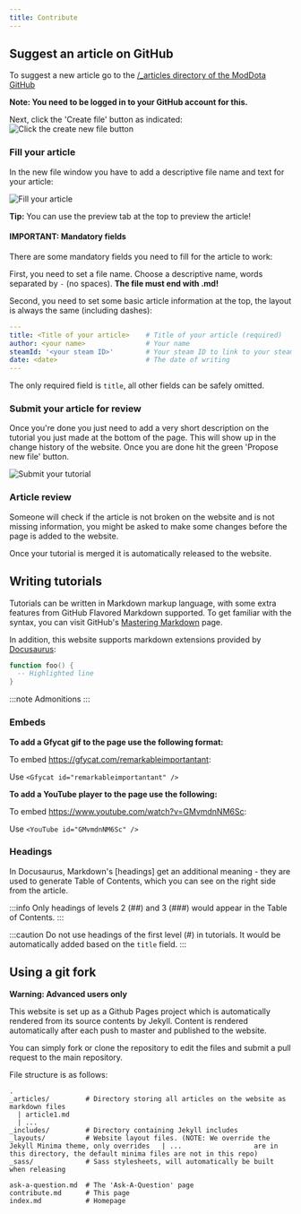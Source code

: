 ```yaml
---
title: Contribute
---
```


## Suggest an article on GitHub

To suggest a new article go to the [/_articles directory of the ModDota GitHub](https://github.com/ModDota/moddota.github.io/tree/master/_articles)

**Note: You need to be logged in to your GitHub account for this.**

Next, click the 'Create file' button as indicated:
![Click the create new file button](https://i.imgur.com/hzOmlcA.png)



### Fill your article

In the new file window you have to add a descriptive file name and text for your article:

![Fill your article](https://i.imgur.com/4CcOl0i.png)

**Tip:** You can use the preview tab at the top to preview the article!


#### IMPORTANT: Mandatory fields

There are some mandatory fields you need to fill for the article to work:

First, you need to set a file name. Choose a descriptive name, words separated by `-` (no spaces). **The file must end with .md!**

Second, you need to set some basic article information at the top, the layout is always the same (including dashes):

```yaml
---
title: <Title of your article>    # Title of your article (required)
author: <your name>               # Your name
steamId: '<your steam ID>'        # Your steam ID to link to your steam profile
date: <date>                      # The date of writing
---
```

The only required field is `title`, all other fields can be safely omitted.

### Submit your article for review

Once you're done you just need to add a very short description on the tutorial you just made at the bottom of the page. This will show up in the change history of the website. Once you are done hit the green 'Propose new file' button.

![Submit your tutorial](https://i.imgur.com/xkwdcRx.png)

### Article review

Someone will check if the article is not broken on the website and is not missing information, you might be asked to make some changes before the page is added to the website.

Once your tutorial is merged it is automatically released to the website.

## Writing tutorials

Tutorials can be written in Markdown markup language, with some extra features from GitHub Flavored Markdown supported. To get familiar with the syntax, you can visit GitHub's [Mastering Markdown](https://guides.github.com/features/mastering-markdown/) page.

In addition, this website supports markdown extensions provided by [Docusaurus](https://v2.docusaurus.io/docs/markdown-features):

```lua title="named-code-example.lua" {2}
function foo() {
  -- Highlighted line
}
```

:::note
Admonitions
:::

### Embeds

**To add a Gfycat gif to the page use the following format:**

To embed https://gfycat.com/remarkableimportantant:

Use `<Gfycat id="remarkableimportantant" />`

**To add a YouTube player to the page use the following:**

To embed https://www.youtube.com/watch?v=GMvmdnNM6Sc:

Use `<YouTube id="GMvmdnNM6Sc" />`

### Headings

In Docusaurus, Markdown's [headings] get an additional meaning - they are used to generate Table of Contents, which you can see on the right side from the article.

:::info
Only headings of levels 2 (##) and 3 (###) would appear in the Table of Contents.
:::

:::caution
Do not use headings of the first level (#) in tutorials. It would be automatically added based on the `title` field.
:::

## Using a git fork

**Warning: Advanced users only**

This website is set up as a Github Pages project which is automatically rendered from its source contents by Jekyll. Content is rendered automatically after each push to master and published to the website.

You can simply fork or clone the repository to edit the files and submit a pull request to the main repository.

File structure is as follows:

```
.
_articles/         # Directory storing all articles on the website as markdown files
  | article1.md
  | ...
_includes/         # Directory containing Jekyll includes
_layouts/          # Website layout files. (NOTE: We override the Jekyll Minima theme, only overrides   | ...                  are in this directory, the default minima files are not in this repo)
_sass/             # Sass stylesheets, will automatically be built when releasing

ask-a-question.md  # The 'Ask-A-Question' page
contribute.md      # This page
index.md           # Homepage
```
